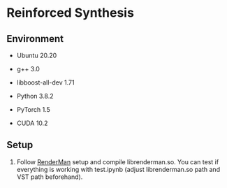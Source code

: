 # Reinforced Synthesis

## Environment
- Ubuntu 20.20
- g++ 3.0
- libboost-all-dev 1.71


- Python 3.8.2
- PyTorch 1.5
- CUDA 10.2

## Setup
1. Follow [RenderMan](https://github.com/seawee1/RenderMan) setup and compile librenderman.so. You can test if everything is working with test.ipynb (adjust librenderman.so path and VST path beforehand).

